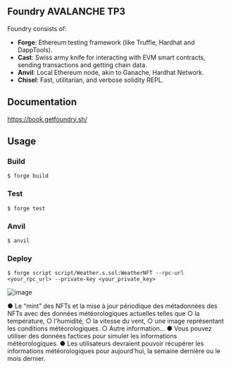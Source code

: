 ## Foundry AVALANCHE TP3

Foundry consists of:

-   **Forge**: Ethereum testing framework (like Truffle, Hardhat and DappTools).
-   **Cast**: Swiss army knife for interacting with EVM smart contracts, sending transactions and getting chain data.
-   **Anvil**: Local Ethereum node, akin to Ganache, Hardhat Network.
-   **Chisel**: Fast, utilitarian, and verbose solidity REPL.

## Documentation

https://book.getfoundry.sh/

## Usage

### Build

```shell
$ forge build
```

### Test

```shell
$ forge test
```

### Anvil

```shell
$ anvil
```

### Deploy

```shell
$ forge script script/Weather.s.sol:WeatherNFT --rpc-url <your_rpc_url> --private-key <your_private_key>
```
 ![image](https://github.com/user-attachments/assets/100dfde7-4a92-4b8e-884b-023e5625c64e)

● Le “mint” des NFTs et la mise à jour périodique des
métadonnées des NFTs avec des données météorologiques
actuelles telles que
○ la température,
○ l'humidité,
○ la vitesse du vent,
○ une image représentant les conditions météorologiques.
○ Autre information…
● Vous pouvez utiliser des données factices pour simuler les
informations météorologiques.
● Les utilisateurs devraient pouvoir récupérer les informations
météorologiques pour aujourd'hui, la semaine dernière ou le
mois dernier.

